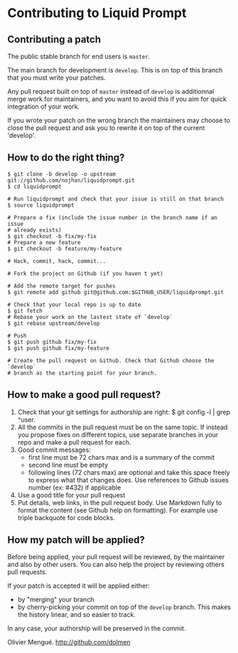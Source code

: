 Contributing to Liquid Prompt
=============================

Contributing a patch
--------------------

The public stable branch for end users is `master`.

The main branch for development is `develop`. This is on top of this branch
that you must write your patches.

Any pull request built on top of `master` instead of `develop`
is additionnal merge work for maintainers, and you want to avoid this if you
aim for quick integration of your work.

If you wrote your patch on the wrong branch the maintainers may choose to close
the pull request and ask you to rewrite it on top of the current 'develop'.


How to do the right thing?
--------------------------

    $ git clone -b develop -o upstream git://github.com/nojhan/liquidprompt.git
    $ cd liquidprompt

    # Run liquidprompt and check that your issue is still on that branch
    $ source liquidprompt

    # Prepare a fix (include the issue number in the branch name if an issue
    # already exists)
    $ git checkout -b fix/my-fix
    # Prepare a new feature
    $ git checkout -b feature/my-feature

    # Hack, commit, hack, commit...

    # Fork the project on Github (if you haven t yet)

    # Add the remote target for pushes
    $ git remote add github git@github.com:$GITHUB_USER/liquidprompt.git

    # Check that your local repo is up to date
    $ git fetch
    # Rebase your work on the lastest state of `develop`
    $ git rebase upstream/develop

    # Push
    $ git push github fix/my-fix
    $ git push github fix/my-feature

    # Create the pull request on Github. Check that Github choose the `develop`
    # branch as the starting point for your branch.


How to make a good pull request?
--------------------------------

1. Check that your git settings for authorship are right:
     $ git config -l | grep ^user\.
2. All the commits in the pull request must be on the same topic. If instead
   you propose fixes on different topics, use separate branches in your repo
   and make a pull request for each.
3. Good commit messages:
     - first line must be 72 chars max and is a summary of the commit
     - second line must be empty
     - following lines (72 chars max) are optional and take this space freely
       to express what that changes does.
       Use references to Github issues number (ex: #432) if applicable
4. Use a good title for your pull request
5. Put details, web links, in the pull request body. Use Markdown fully to
   format the content (see Github help on formatting). For example use triple
   backquote for code blocks.

How my patch will be applied?
-----------------------------

Before being applied, your pull request will be reviewed, by the maintainer
and also by other users. You can also help the project by reviewing others
pull requests.

If your patch is accepted it will be applied either:
- by "merging" your branch
- by cherry-picking your commit on top of the `develop` branch. This makes the
  history linear, and so easier to track.

In any case, your authorship will be preserved in the commit.


Olivier Mengué.
http://github.com/dolmen
